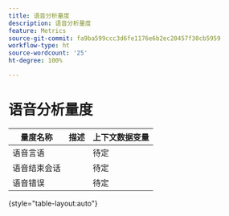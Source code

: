 ```yaml
---
title: 语音分析量度
description: 语音分析量度
feature: Metrics
source-git-commit: fa9ba599ccc3d6fe1176e6b2ec20457f30cb5959
workflow-type: ht
source-wordcount: '25'
ht-degree: 100%

---
```


# 语音分析量度

| 量度名称 | 描述 | 上下文数据变量 |
| --- | --- | --- |
| 语音言语 | | 待定 |
| 语音结束会话 | | 待定 |
| 语音错误 | | 待定 |

{style="table-layout:auto"}
